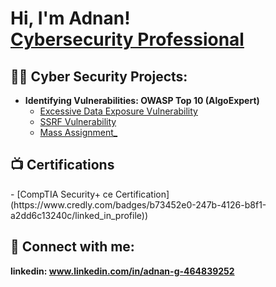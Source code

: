 <h1>Hi, I'm Adnan! <br/><a href="www.linkedin.com/in/adnan-g-464839252">Cybersecurity Professional </a></h1>

<h2>👨‍💻 Cyber Security Projects:</h2>

- <b> Identifying Vulnerabilities: OWASP Top 10 (AlgoExpert)</b>
  - [Excessive Data Exposure Vulnerability ](https://github.com/adnang12/adnang12/issues/1)
  - [SSRF Vulnerability ](https://github.com/adnang12/adnang12/issues/2)
  - [Mass Assignment_](https://github.com/adnang12/adnang12/issues/3)

<h2>📺 Certifications </h2>
 - [CompTIA Security+ ce Certification](https://www.credly.com/badges/b73452e0-247b-4126-b8f1-a2dd6c13240c/linked_in_profile))

<h2> 🤳 Connect with me: </h2>

<b> linkedin: www.linkedin.com/in/adnan-g-464839252 </b>
 
<!--
**joshmadakor1/joshmadakor1** is a ✨ _special_ ✨ repository because its `README.md` (this file) appears on your GitHub profile.

Here are some ideas to get you started:

- 🔭 I’m currently working on ...
- 🌱 I’m currently learning ...
- 👯 I’m looking to collaborate on ...
- 🤔 I’m looking for help with ...
- 💬 Ask me about ...
- 📫 How to reach me: ...
